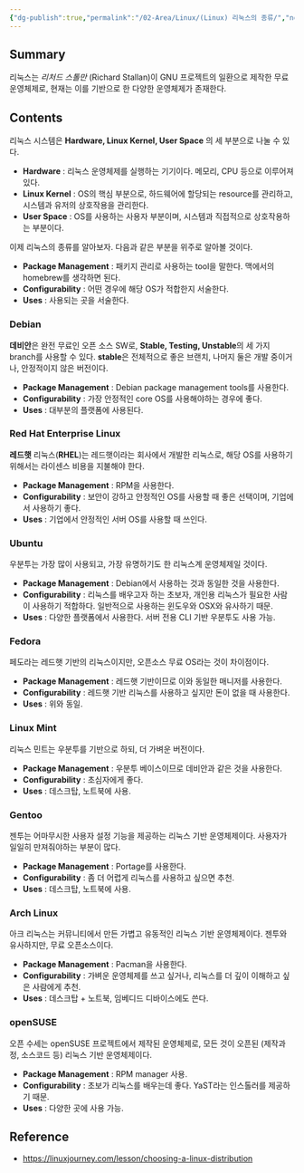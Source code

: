 ```yaml
---
{"dg-publish":true,"permalink":"/02-Area/Linux/(Linux) 리눅스의 종류/","noteIcon":"","created":"2025-05-25T19:23:27.387+09:00","updated":"2025-05-25T20:22:48.188+09:00"}
---
```



## Summary

리눅스는 *리처드 스톨만* (Richard Stallan)이 GNU 프로젝트의 일환으로 제작한 무료 운영체제로, 현재는 이를 기반으로 한 다양한 운영체제가 존재한다. 

## Contents

리눅스 시스템은 **Hardware, Linux Kernel, User Space** 의 세 부분으로 나눌 수 있다. 
- **Hardware** : 리눅스 운영체제를 실행하는 기기이다. 메모리, CPU 등으로 이루어져 있다.
- **Linux Kernel** : OS의 핵심 부분으로, 하드웨어에 할당되는 resource를 관리하고, 시스템과 유저의 상호작용을 관리한다.
- **User Space** : OS를 사용하는 사용자 부분이며, 시스템과 직접적으로 상호작용하는 부분이다.

이제 리눅스의 종류를 알아보자. 다음과 같은 부분을 위주로 알아볼 것이다.
- **Package Management** : 패키지 관리로 사용하는 tool을 말한다. 맥에서의 homebrew를 생각하면 된다.
- **Configurability** : 어떤 경우에 해당 OS가 적합한지 서술한다.
- **Uses** : 사용되는 곳을 서술한다.

### Debian

**데비안**은 완전 무료인 오픈 소스 SW로, **Stable, Testing, Unstable**의 세 가지 branch를 사용할 수 있다. **stable**은 전체적으로 좋은 브랜치, 나머지 둘은 개발 중이거나, 안정적이지 않은 버전이다.

- **Package Management** : Debian package management tools를 사용한다.
- **Configurability** : 가장 안정적인 core OS를 사용해야하는 경우에 좋다.
- **Uses** : 대부분의 플랫폼에 사용된다.

### Red Hat Enterprise Linux

**레드햇** 리눅스(**RHEL**)는 레드햇이라는 회사에서 개발한 리눅스로, 해당 OS를 사용하기 위해서는 라이센스 비용을 지불해야 한다.

- **Package Management** : RPM을 사용한다.
- **Configurability** : 보안이 강하고 안정적인 OS를 사용할 때 좋은 선택이며, 기업에서 사용하기 좋다.
- **Uses** : 기업에서 안정적인 서버 OS를 사용할 때 쓰인다. 

### Ubuntu

우분투는 가장 많이 사용되고, 가장 유명하기도 한 리눅스계 운영체제일 것이다.

- **Package Management** : Debian에서 사용하는 것과 동일한 것을 사용한다.
- **Configurability** : 리눅스를 배우고자 하는 초보자, 개인용 리눅스가 필요한 사람이 사용하기 적합하다. 일반적으로 사용하는 윈도우와 OSX와 유사하기 때문.
- **Uses** : 다양한 플랫폼에서 사용한다. 서버 전용 CLI 기반 우분투도 사용 가능.

### Fedora

페도라는 레드햇 기반의 리눅스이지만, 오픈소스 무료 OS라는 것이 차이점이다.

- **Package Management** : 레드햇 기반이므로 이와 동일한 매니저를 사용한다.
- **Configurability** : 레드햇 기반 리눅스를 사용하고 싶지만 돈이 없을 때 사용한다.
- **Uses** : 위와 동일.

### Linux Mint

리눅스 민트는 우분투를 기반으로 하되, 더 가벼운 버전이다.

- **Package Management** : 우분투 베이스이므로 데비안과 같은 것을 사용한다.
- **Configurability** : 초심자에게 좋다.
- **Uses** : 데스크탑, 노트북에 사용.

### Gentoo

젠투는 어마무시한 사용자 설정 기능을 제공하는 리눅스 기반 운영체제이다. 사용자가 일일히 만져줘야하는 부분이 많다.

- **Package Management** : Portage를 사용한다.
- **Configurability** : 좀 더 어렵게 리눅스를 사용하고 싶으면 추천.
- **Uses** : 데스크탑, 노트북에 사용.

### Arch Linux

아크 리눅스는 커뮤니티에서 만든 가볍고 유동적인 리눅스 기반 운영체제이다. 젠투와 유사하지만, 무료 오픈소스이다.

- **Package Management** : Pacman을 사용한다.
- **Configurability** : 가벼운 운영체제를 쓰고 싶거나, 리눅스를 더 깊이 이해하고 싶은 사람에게 추천.
- **Uses** : 데스크탑 + 노트북, 임베디드 디바이스에도 쓴다. 

### openSUSE

오픈 수세는 openSUSE 프로젝트에서 제작된 운영체제로, 모든 것이 오픈된 (제작과정, 소스코드 등) 리눅스 기반 운영체제이다. 

- **Package Management** : RPM manager 사용.
- **Configurability** : 초보가 리눅스를 배우는데 좋다. YaST라는 인스톨러를 제공하기 때문.
- **Uses** : 다양한 곳에 사용 가능.

## Reference

- https://linuxjourney.com/lesson/choosing-a-linux-distribution